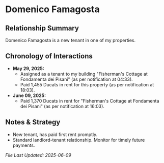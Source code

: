 # Domenico Famagosta

## Relationship Summary
Domenico Famagosta is a new tenant in one of my properties.

## Chronology of Interactions

- **May 29, 2025:**
    - Assigned as a tenant to my building "Fisherman's Cottage at Fondamenta dei Pisani" (as per notification at 04:33).
    - Paid 1,455 Ducats in rent for this property (as per notification at 18:03).
- **June 09, 2025:**
    - Paid 1,370 Ducats in rent for "Fisherman's Cottage at Fondamenta dei Pisani" (as per notification at 16:03).

## Notes & Strategy
- New tenant, has paid first rent promptly.
- Standard landlord-tenant relationship. Monitor for timely future payments.

*File Last Updated: 2025-06-09*
